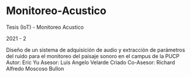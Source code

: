 # Monitoreo-Acustico
Tesis (IoT) - Monitoreo Acustico


2021 - 2 

Diseño de un sistema de adquisición de audio y extracción de parámetros del ruido para el monitoreo del paisaje sonoro en el campus de la PUCP
Autor: Eric Yu
Asesor: Luis Angelo Velarde Criado
Co-Asesor: Richard Alfredo Moscoso Bullon
